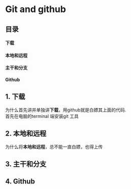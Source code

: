 # Git and github

## 目录
#### 下载
#### 本地和远程
#### 主干和分支
#### Github

## 1. 下载
为什么首先讲并单独讲**下载**，用github就是白嫖其上面的代码.   
首先在电脑的terminal 端安装git 工具


## 2. 本地和远程
为什么将**本地和远程**，总不能一直白嫖，也得上传

## 3. 主干和分支

## 4. Github


